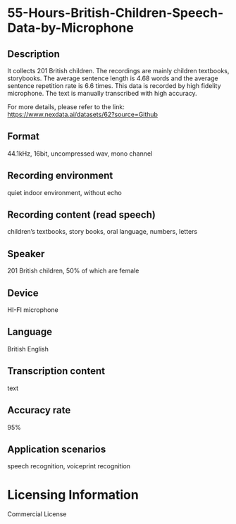 # 55-Hours-British-Children-Speech-Data-by-Microphone


## Description
It collects 201 British children. The recordings are mainly children textbooks, storybooks. The average sentence length is 4.68 words and the average sentence repetition rate is 6.6 times. This data is recorded by high fidelity microphone. The text is manually transcribed with high accuracy.

For more details, please refer to the link: https://www.nexdata.ai/datasets/62?source=Github


## Format
44.1kHz, 16bit, uncompressed wav, mono channel

## Recording environment
quiet indoor environment, without echo

## Recording content (read speech)
children’s textbooks, story books, oral language, numbers, letters

## Speaker
201 British children, 50% of which are female

## Device
HI-FI microphone

## Language
British English

## Transcription content
text

## Accuracy rate
95%

## Application scenarios
speech recognition, voiceprint recognition

# Licensing Information
Commercial License
